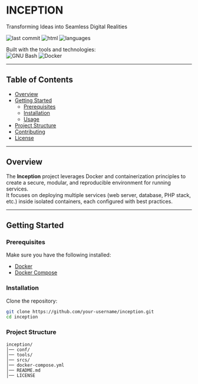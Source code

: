 # INCEPTION

Transforming Ideas into Seamless Digital Realities

![last commit](https://img.shields.io/badge/last%20commit-today-blue?style=for-the-badge)
![html](https://img.shields.io/badge/html-55.9%25-orange?style=for-the-badge)
![languages](https://img.shields.io/badge/languages-4-blue?style=for-the-badge)

Built with the tools and technologies:  
![GNU Bash](https://img.shields.io/badge/GNU%20Bash-4EAA25?style=for-the-badge&logo=gnu-bash&logoColor=white)
![Docker](https://img.shields.io/badge/Docker-2496ED?style=for-the-badge&logo=docker&logoColor=white)

---

## Table of Contents

- [Overview](#overview)
- [Getting Started](#getting-started)
  - [Prerequisites](#prerequisites)
  - [Installation](#installation)
  - [Usage](#usage)
- [Project Structure](#project-structure)
- [Contributing](#contributing)
- [License](https://github.com/BrahimJandri/Inception/blob/main/License)

---

## Overview
The **Inception** project leverages Docker and containerization principles to create a secure, modular, and reproducible environment for running services.  
It focuses on deploying multiple services (web server, database, PHP stack, etc.) inside isolated containers, each configured with best practices.

---

## Getting Started

### Prerequisites
Make sure you have the following installed:
- [Docker](https://docs.docker.com/get-docker/)
- [Docker Compose](https://docs.docker.com/compose/)

### Installation
Clone the repository:
```bash
git clone https://github.com/your-username/inception.git
cd inception
```

### Project Structure
```
inception/
│── conf/
│── tools/
│── srcs/
│── docker-compose.yml
│── README.md
│── LICENSE
```

